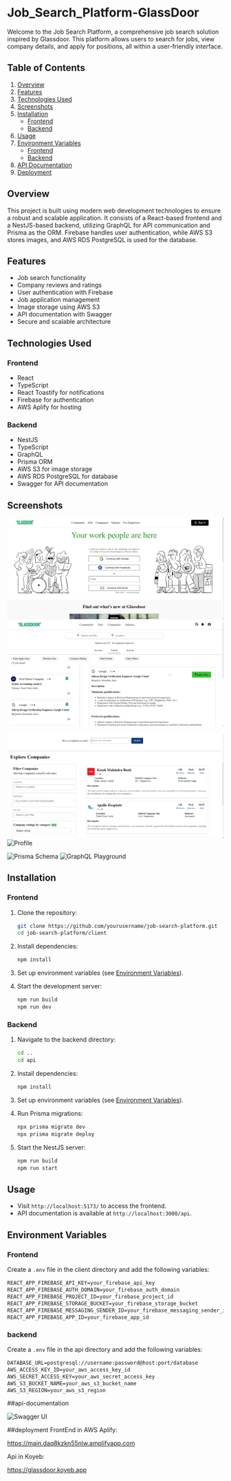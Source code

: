 # Job_Search_Platform-GlassDoor

Welcome to the Job Search Platform, a comprehensive job search solution inspired by Glassdoor. This platform allows users to search for jobs, view company details, and apply for positions, all within a user-friendly interface.

## Table of Contents

1. [Overview](#overview)
2. [Features](#features)
3. [Technologies Used](#technologies-used)
4. [Screenshots](#screenshots)
5. [Installation](#installation)
   - [Frontend](#frontend)
   - [Backend](#backend)
6. [Usage](#usage)
7. [Environment Variables](#environment-variables)
   - [Frontend](#frontend)
   - [Backend](#backend)
8. [API Documentation](#api-documentation)
9. [Deployment](#deployment)

## Overview

This project is built using modern web development technologies to ensure a robust and scalable application. It consists of a React-based frontend and a NestJS-based backend, utilizing GraphQL for API communication and Prisma as the ORM. Firebase handles user authentication, while AWS S3 stores images, and AWS RDS PostgreSQL is used for the database.

## Features

- Job search functionality
- Company reviews and ratings
- User authentication with Firebase
- Job application management
- Image storage using AWS S3
- API documentation with Swagger
- Secure and scalable architecture

## Technologies Used

### Frontend

- React
- TypeScript
- React Toastify for notifications
- Firebase for authentication
- AWS Aplify for hosting

### Backend

- NestJS
- TypeScript
- GraphQL
- Prisma ORM
- AWS S3 for image storage
- AWS RDS PostgreSQL for database
- Swagger for API documentation

## Screenshots

![Homepage](screenshots/homepage.png)
![Job Search](screenshots/job-search.png)

![Company](screenshots/company-reviews.png)
![Profile](screenshots/job-application.png)

![Prisma Schema](screenshots/prisma-schema.png)
![GraphQL Playground](screenshots/graphql-playground.png)


## Installation

### Frontend

1. Clone the repository:
    ```bash
    git clone https://github.com/yourusername/job-search-platform.git
    cd job-search-platform/client
    ```

2. Install dependencies:
    ```bash
    npm install
    ```

3. Set up environment variables (see [Environment Variables](#environment-variables)).

4. Start the development server:
    ```bash
    npm run build
    npm run dev
    ```

### Backend

1. Navigate to the backend directory:
    ```bash
    cd ..
    cd api
    ```

2. Install dependencies:
    ```bash
    npm install
    ```

3. Set up environment variables (see [Environment Variables](#environment-variables)).

4. Run Prisma migrations:
    ```bash
    npx prisma migrate dev
    npx prisma migrate deploy
    ```

5. Start the NestJS server:
    ```bash
    npm run build
    npm run start
    ```

## Usage

- Visit `http://localhost:5173/` to access the frontend.
- API documentation is available at `http://localhost:3000/api`.

## Environment Variables

### Frontend

Create a `.env` file in the client directory and add the following variables:

```env
REACT_APP_FIREBASE_API_KEY=your_firebase_api_key
REACT_APP_FIREBASE_AUTH_DOMAIN=your_firebase_auth_domain
REACT_APP_FIREBASE_PROJECT_ID=your_firebase_project_id
REACT_APP_FIREBASE_STORAGE_BUCKET=your_firebase_storage_bucket
REACT_APP_FIREBASE_MESSAGING_SENDER_ID=your_firebase_messaging_sender_id
REACT_APP_FIREBASE_APP_ID=your_firebase_app_id
```


### backend

Create a `.env` file in the api directory and add the following variables:

```env
DATABASE_URL=postgresql://username:password@host:port/database
AWS_ACCESS_KEY_ID=your_aws_access_key_id
AWS_SECRET_ACCESS_KEY=your_aws_secret_access_key
AWS_S3_BUCKET_NAME=your_aws_s3_bucket_name
AWS_S3_REGION=your_aws_s3_region
```
##api-documentation

![Swagger UI](screenshots/swagger-ui.png)

##deployment
FrontEnd in AWS Aplify:

https://main.daq8kzkn55nlw.amplifyapp.com


Api in Koyeb:

https://glassdoor.koyeb.app
